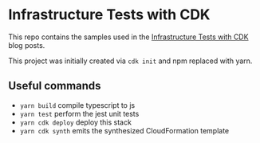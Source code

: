 # Infrastructure Tests with CDK

This repo contains the samples used in the [Infrastructure Tests with CDK](https://kreuzwerker.de/post/infrastructure-tests-with-cdk) blog posts.

This project was initially created via `cdk init` and npm replaced with yarn.

## Useful commands

 * `yarn build`   compile typescript to js
 * `yarn test`    perform the jest unit tests
 * `yarn cdk deploy`      deploy this stack
 * `yarn cdk synth`       emits the synthesized CloudFormation template
